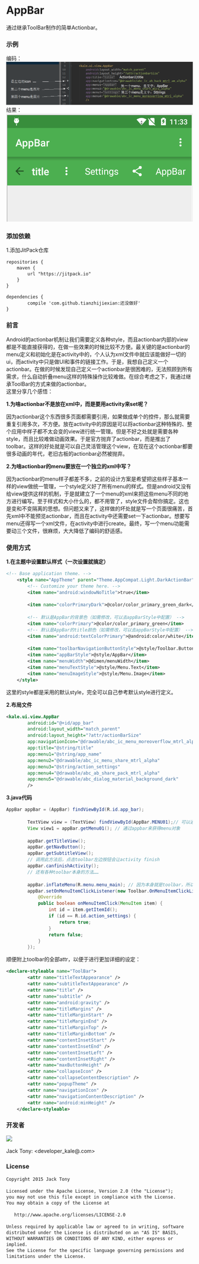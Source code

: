 # AppBar
通过继承ToolBar制作的简单Actionbar。

### 示例   
编码：
![](./screenshot/code.png)  
结果：  
![](./screenshot/preview.png)
### 添加依赖
1.添加JitPack仓库
  
```  
repositories {
	maven {
		url "https://jitpack.io"
	}
}
```   
```  
dependencies {
		compile 'com.github.tianzhijiexian:还没做好'
}    
```  

### 前言  
  Android的actionbar机制让我们需要定义各种style，而且actionbar内部的view都是不能直接获得的，在做一些效果的时候比较不方便。最关键的是actionbar的menu定义和初始化是在activity中的，个人认为xml文件中就应该能做好一切的ui，而activity中只是做UI和事件的链接工作。于是，我想自己定义一个actionbar。在做的时候发现自己定义一个actionbar是很困难的，无法照顾到所有需求，什么自动折叠menu这样的特殊操作比较难做。在综合考虑之下，我通过继承ToolBar的方式来做的actionbar。  
这里分享几个感悟：  

**1.为啥actionbar不是放在xml中，而是要用activity来set呢？**  
  
  因为actionbar这个东西很多页面都需要引用，如果做成单个的控件，那么就需要重复引用多次，不方便。放在activity中的原因是可以将actionbar这种特殊的、整个应用中样子都不太会变的view进行统一管理。但是不好之处就是需要各种style，而且比较难做动画效果。于是官方抛弃了actionbar，而是推出了toolbar。这样的好处就是可以自己灵活管理这个view，在现在这个actionbar都要很多动画的年代，老旧古板的actionbar必然被抛弃。  

**2.为啥actionbar的menu要放在一个独立的xml中写？**  

   因为actionbar的menu样子都差不多，之前的设计方案是希望把这些样子基本一样的view做统一管理，一个style定义好了所有menu的样式。但是android又没有给view提供这样的机制，于是就建立了一个menu的xml来把这些menu不同的地方进行编写。至于样式和大小什么的，都不用管了，style文件会帮你搞定。这也是变和不变隔离的思想。但问题又来了，这样做的坏处就是写一个页面很痛苦，首先xml中不能预览actionbar，而且在activity中还需要set一下actionbar。想要写menu还得写一个xml文件，在activity中进行create。最终，写一个menu功能需要动三个文件，很麻烦，大大降低了编码的舒适感。  

### 使用方式   
**1.在主题中设置默认样式（一次设置就搞定）**
```XML   
<!-- Base application theme. -->
    <style name="AppTheme" parent="Theme.AppCompat.Light.DarkActionBar">
        <!-- Customize your theme here. -->
        <item name="android:windowNoTitle">true</item>
        
        <item name="colorPrimaryDark">@color/color_primary_green_dark</item>
        
        <!-- 默认是AppBar的背景色（如需修改，可以去appBarStyle中配置） -->
        <item name="colorPrimary">@color/color_primary_green</item>
        <!-- 默认是AppBar的title颜色（如需修改，可以去appBarStyle中配置） -->
        <item name="android:textColorPrimary">@android:color/white</item> 
        
        <item name="toolbarNavigationButtonStyle">@style/Toolbar.Button.Navigation</item>
        <item name="appBarStyle">@style/AppBar</item>
        <item name="menuWidth">@dimen/menuWidth</item>
        <item name="menuTextStyle">@style/Menu.Text</item>
        <item name="menuImageStyle">@style/Menu.Image</item>
    </style>
```  
这里的style都是采用的默认style，完全可以自己参考默认style进行定义。

**2.布局文件**  
```XML  
<kale.ui.view.AppBar
        android:id="@+id/app_bar"
        android:layout_width="match_parent"
        android:layout_height="?attr/actionBarSize"
        app:navigationIcon="@drawable/abc_ic_menu_moreoverflow_mtrl_alpha"
        app:title="@string/title"
        app:menu1="@string/app_name"
        app:menu2="@drawable/abc_ic_menu_share_mtrl_alpha"
        app:menu3="@string/action_settings"
        app:menu4="@drawable/abc_ab_share_pack_mtrl_alpha"
        app:menu5="@drawable/abc_dialog_material_background_dark"
        />
```  

**3.java代码**
```JAVA  
AppBar appBar = (AppBar) findViewById(R.id.app_bar);

        TextView view = (TextView) findViewById(AppBar.MENU01);// 可以通过id直接找到meu控件
        View view1 = appBar.getMenu01(); // 通过appbar来获得menu对象

        appBar.getTitleView();
        appBar.getNavButton();
        appBar.getSubtitleView();
        // 调用此方法后，点击toolbar左边按钮会让activity finish
        appBar.canfinishActivity();
        // 还有各种toolbar本身的方法……

        appBar.inflateMenu(R.menu.menu_main); // 因为本身就是toolbar，所以仍旧可以装入menu资源
        appBar.setOnMenuItemClickListener(new Toolbar.OnMenuItemClickListener() {
            @Override
            public boolean onMenuItemClick(MenuItem item) {
                int id = item.getItemId();
                if (id == R.id.action_settings) {
                    return true;
                }
                return false;
            }
        });
```  
顺便附上toolbar的全部attr，以便于进行更加详细的设定：  
```XML
<declare-styleable name="ToolBar">
        <attr name="titleTextAppearance" />
        <attr name="subtitleTextAppearance" />
        <attr name="title" />
        <attr name="subtitle" />
        <attr name="android:gravity" />
        <attr name="titleMargins" />
        <attr name="titleMarginStart" />
        <attr name="titleMarginEnd" />
        <attr name="titleMarginTop" />
        <attr name="titleMarginBottom" />
        <attr name="contentInsetStart" />
        <attr name="contentInsetEnd" />
        <attr name="contentInsetLeft" />
        <attr name="contentInsetRight" />
        <attr name="maxButtonHeight" />
        <attr name="collapseIcon" />
        <attr name="collapseContentDescription" />
        <attr name="popupTheme" />
        <attr name="navigationIcon" />
        <attr name="navigationContentDescription" />
        <attr name="android:minHeight" />
    </declare-styleable>  
```   

### 开发者
![](https://avatars3.githubusercontent.com/u/9552155?v=3&s=460)

Jack Tony: <developer_kale@.com>  


### License

    Copyright 2015 Jack Tony

    Licensed under the Apache License, Version 2.0 (the "License");
    you may not use this file except in compliance with the License.
    You may obtain a copy of the License at

       http://www.apache.org/licenses/LICENSE-2.0

    Unless required by applicable law or agreed to in writing, software
    distributed under the License is distributed on an "AS IS" BASIS,
    WITHOUT WARRANTIES OR CONDITIONS OF ANY KIND, either express or implied.
    See the License for the specific language governing permissions and
    limitations under the License.

 

